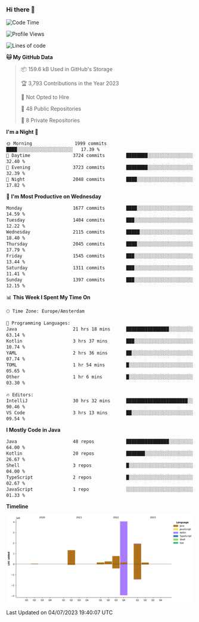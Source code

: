 ### Hi there 👋


<!--START_SECTION:waka-->
![Code Time](http://img.shields.io/badge/Code%20Time-3%2C320%20hrs%2027%20mins-blue)

![Profile Views](http://img.shields.io/badge/Profile%20Views-15-blue)

![Lines of code](https://img.shields.io/badge/From%20Hello%20World%20I%27ve%20Written-8.7%20million%20lines%20of%20code-blue)

**🐱 My GitHub Data** 

> 📦 159.6 kB Used in GitHub's Storage 
 > 
> 🏆 3,793 Contributions in the Year 2023
 > 
> 🚫 Not Opted to Hire
 > 
> 📜 48 Public Repositories 
 > 
> 🔑 8 Private Repositories 
 > 
**I'm a Night 🦉** 

```text
🌞 Morning                1999 commits        ████░░░░░░░░░░░░░░░░░░░░░   17.39 % 
🌆 Daytime                3724 commits        ████████░░░░░░░░░░░░░░░░░   32.40 % 
🌃 Evening                3723 commits        ████████░░░░░░░░░░░░░░░░░   32.39 % 
🌙 Night                  2048 commits        ████░░░░░░░░░░░░░░░░░░░░░   17.82 % 
```
📅 **I'm Most Productive on Wednesday** 

```text
Monday                   1677 commits        ████░░░░░░░░░░░░░░░░░░░░░   14.59 % 
Tuesday                  1404 commits        ███░░░░░░░░░░░░░░░░░░░░░░   12.22 % 
Wednesday                2115 commits        █████░░░░░░░░░░░░░░░░░░░░   18.40 % 
Thursday                 2045 commits        ████░░░░░░░░░░░░░░░░░░░░░   17.79 % 
Friday                   1545 commits        ███░░░░░░░░░░░░░░░░░░░░░░   13.44 % 
Saturday                 1311 commits        ███░░░░░░░░░░░░░░░░░░░░░░   11.41 % 
Sunday                   1397 commits        ███░░░░░░░░░░░░░░░░░░░░░░   12.15 % 
```


📊 **This Week I Spent My Time On** 

```text
🕑︎ Time Zone: Europe/Amsterdam

💬 Programming Languages: 
Java                     21 hrs 18 mins      ████████████████░░░░░░░░░   63.14 % 
Kotlin                   3 hrs 37 mins       ███░░░░░░░░░░░░░░░░░░░░░░   10.74 % 
YAML                     2 hrs 36 mins       ██░░░░░░░░░░░░░░░░░░░░░░░   07.74 % 
TOML                     1 hr 54 mins        █░░░░░░░░░░░░░░░░░░░░░░░░   05.65 % 
Other                    1 hr 6 mins         █░░░░░░░░░░░░░░░░░░░░░░░░   03.30 % 

🔥 Editors: 
IntelliJ                 30 hrs 32 mins      ███████████████████████░░   90.46 % 
VS Code                  3 hrs 13 mins       ██░░░░░░░░░░░░░░░░░░░░░░░   09.54 % 
```

**I Mostly Code in Java** 

```text
Java                     48 repos            ████████████████░░░░░░░░░   64.00 % 
Kotlin                   20 repos            ███████░░░░░░░░░░░░░░░░░░   26.67 % 
Shell                    3 repos             █░░░░░░░░░░░░░░░░░░░░░░░░   04.00 % 
TypeScript               2 repos             █░░░░░░░░░░░░░░░░░░░░░░░░   02.67 % 
JavaScript               1 repo              ░░░░░░░░░░░░░░░░░░░░░░░░░   01.33 % 
```



**Timeline**

![Lines of Code chart](https://raw.githubusercontent.com/powercasgamer/powercasgamer/master/assets/bar_graph.png)


 Last Updated on 04/07/2023 19:40:07 UTC
<!--END_SECTION:waka-->
